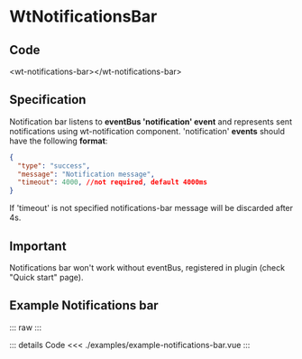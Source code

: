 <script setup>
import ExampleNotificationsBar from './examples/example-notifications-bar.vue';
</script>

# WtNotificationsBar

## Code
&lt;wt-notifications-bar&gt;&lt;/wt-notifications-bar&gt;

## Specification
Notification bar listens to <b>eventBus 'notification' event</b> and represents sent
notifications using wt-notification component. 'notification' <b>events</b> should have
the following <b>format</b>:
```json
{
  "type": "success",
  "message": "Notification message",
  "timeout": 4000, //not required, default 4000ms
}
```
If 'timeout' is not specified notifications-bar message will be discarded after 4s.

## Important
Notifications bar won't work without eventBus,
registered in plugin (check "Quick start" page).

## Example Notifications bar
::: raw
<ExampleNotificationsBar/>
:::

::: details Code
<<< ./examples/example-notifications-bar.vue
:::
